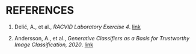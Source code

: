 # REFERENCES

1. Delić, A., et al., _RACVID Laboratory Exercise 4_. [link](https://unizg-fer-d307.github.io/compvis/lab/lab4/)

2. Andersson, A., et al., _Generative Classifiers as a Basis for Trustworthy Image Classification, 2020_. [link](https://arxiv.org/abs/2007.15036)
